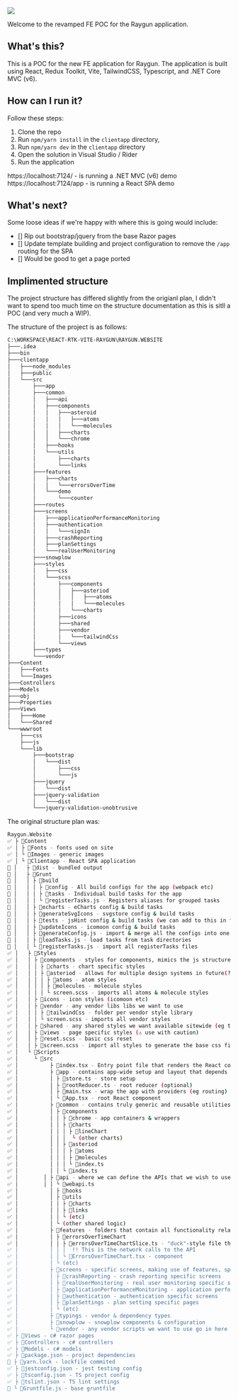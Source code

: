 ![](https://assets-global.website-files.com/5e2701b416b6d176f5007781/6344bbf42c1388b9f34a5c6f_logo-colour-stylised-2.svg)

Welcome to the revamped FE POC for the Raygun application. 

## What's this?

This is a POC for the new FE application for Raygun. The application is built using React, Redux Toolkit, Vite, TailwindCSS, Typescript, and .NET Core MVC (v6).

## How can I run it?

Follow these steps:
1. Clone the repo
2. Run `npm/yarn install` in the `clientapp` directory, 
3. Run `npm/yarn dev` in the `clientapp` directory
4. Open the solution in Visual Studio / Rider
5. Run the application

https://localhost:7124/ - is running a .NET MVC (v6) demo
https://localhost:7124/app - is running a React SPA demo

## What's next?

Some loose ideas if we're happy with where this is going would include:
- [] Rip out bootstrap/jquery from the base Razor pages
- [] Update template building and project configuration to remove the `/app` routing for the SPA
- [] Would be good to get a page ported

## Implimented structure

The project structure has differed slightly from the origianl plan, I didn't want to spend too much time on the structure documentation as this is sitll a POC (and very much a WIP).

The structure of the project is as follows:

```bash
C:\WORKSPACE\REACT-RTK-VITE-RAYGUN\RAYGUN.WEBSITE
├───.idea
├───bin
├───clientapp
│   ├───node_modules
│   ├───public
│   └───src
│       ├───app
│       ├───common
│       │   ├───api
│       │   ├───components
│       │   │   ├───asteroid
│       │   │   │   ├───atoms
│       │   │   │   └───molecules
│       │   │   ├───charts
│       │   │   └───chrome
│       │   ├───hooks
│       │   └───utils
│       │       ├───charts
│       │       └───links
│       ├───features
│       │   ├───charts
│       │   │   └───errorsOverTime
│       │   └───demo
│       │       └───counter
│       ├───routes
│       ├───screens
│       │   ├───applicationPerformanceMonitoring
│       │   ├───authentication
│       │   │   └───signIn
│       │   ├───crashReporting
│       │   ├───planSettings
│       │   └───realUserMonitoring
│       ├───snowplow
│       ├───styles
│       │   ├───css
│       │   └───scss
│       │       ├───components
│       │       │   ├───asteriod
│       │       │   │   ├───atoms
│       │       │   │   └───molecules
│       │       │   └───charts
│       │       ├───icons
│       │       ├───shared
│       │       ├───vendor
│       │       │   └───tailwindCss
│       │       └───views
│       ├───types
│       └───vendor
├───Content
│   ├───Fonts
│   └───Images
├───Controllers
├───Models
├───obj
├───Properties
├───Views
│   ├───Home
│   └───Shared
└───wwwroot
    ├───css
    ├───js
    └───lib
        ├───bootstrap
        │   └───dist
        │       ├───css
        │       └───js
        ├───jquery
        │   └───dist
        ├───jquery-validation
        │   └───dist
        └───jquery-validation-unobtrusive
```

The original structure plan was:

```bash
Raygun.Website
✅ ├ 📂Content
✅ │ ├ 📂Fonts - fonts used on site
✅ │ └ 📂Images - generic images
✅ │ └ 📂Clientapp - React SPA application
🚧 │   ├ 📂dist - bundled output
🚧 │   ├ 📂Grunt
🚧 │   │ ├ 📂build 
🚧 │   │ │ ├ 📂config - All build configs for the app (webpack etc)
🚧 │   │ │ ├ 📂tasks - Individual build tasks for the app
🚧 │   │ │ └ 📄registerTasks.js - Registers aliases for grouped tasks
🚧 │   │ ├ 📂echarts - eCharts config & build tasks
🚧 │   │ ├ 📂generateSvgIcons - svgstore config & build tasks
🚧 │   │ ├ 📂tests - jsHint config & build tasks (we can add to this in future)
🚧 │   │ ├ 📂updateIcons - icomoon config & build tasks
🚧 │   │ ├ 📄generateConfig.js - import & merge all the configs into one
🚧 │   │ ├ 📄loadTasks.js - load tasks from task directories
🚧 │   │ └ 📄registerTasks.js - import all registerTasks files 
✅ │   ├ 📂Styles
✅ │   │ ├ 📂components - styles for components, mimics the js structure, split by folders
✅ │   │ │ ├ 📂charts - chart specific styles
✅ │   │ │ ├ 📂asteriod - allows for multiple design systems in future(?)
✅ │   │ │ │ ├ 📂atoms - atom styles
✅ │   │ │ │ ├ 📂molecules - molecule styles
✅ │   │ │ │ └ screen.scss - imports all atoms & molecule styles
✅ │   │ ├ 📂icons - icon styles (icomoon etc)
✅ │   │ ├ 📂vendor - any vendor libs libs we want to use
✅ │   │ │ ├ 📂tailwindCss - folder per vendor style library
✅ │   │ │ └ screen.scss - imports all vendor styles 
✅ │   │ ├ 📂shared - any shared styles we want available sitewide (eg typography)
✅ │   │ ├ 📂views - page specific styles (⚠ use with caution)
✅ │   │ ├ 📄reset.scss - basic css reset
✅ │   │ ├ 📄screen.scss - import all styles to generate the base css file
✅ │   └ 📂Scripts
✅ │     └ 📂src
✅ │     	 ├ 📄index.tsx - Entry point file that renders the React component tree
✅ │     	 ├ 📂app - contains app-wide setup and layout that depends on all the other folders
✅ │     	 │ ├ 📄store.ts - store setup
✅ │     	 │ ├ 📄rootReducer.ts - root reducer (optional)
✅ │     	 │ ├ 📄main.tsx - wrap the app with providers (eg routing)
✅ │     	 │ └ 📄App.tsx - root React component
✅ │     	 ├ 📂common - contains truly generic and reusable utilities and components
✅ │     	 │ ├ 📂components
✅ │     	 │ │ ├ 📂chrome - app containers & wrappers
✅ │     	 │ │ ├ 📂charts
✅ │     	 │ │ │ ├ 📂lineChart
✅ │     	 │ │ │	└ (other charts)
✅ │     	 │ │ ├ 📂asteriod
✅ │     	 │ │ │ ├ 📂atoms
✅ │     	 │ │ │ ├ 📂molecules
✅ │     	 │ │ │ └ 📄index.ts
✅ │     	 │ │ └ 📄index.ts
✅ │        │ ├ 📂api - where we can define the APIs that we wish to use
✅ │        │ │ └ 📄webapi.ts
✅ │     	 │ ├ 📂hooks
✅ │     	 │ ├ 📂utils
✅ │     	 │ │ ├ 📂charts
✅ │     	 │ │ ├ 📂links
✅ │     	 │ │ └ (etc)
✅ │     	 │ └ (other shared logic)
✅ │     	 ├ 📂features - folders that contain all functionality related to a specific feature
✅ │     	 │ ├ 📂errorsOverTimeChart
✅ │     	 │ │ ├ 📄errorsOverTimeChartSlice.ts - "duck"-style file that contains a call to RTK's
✅ │     	 │ │ │	!! This is the network calls to the API
✅ │     	 │ │ └ 📄ErrorsOverTimeChart.tsx - component
✅ │     	 │ └ (etc)
✅ │     	 ├ 📂screens - specific screens, making use of features, split by folders
✅ │     	 │ ├ 📂crashReporting - crash reporting specific screens
✅ │     	 │ ├ 📂realUserMonitoring - real user monitoring specific screens
✅ │     	 │ ├ 📂applicationPerformanceMonitoring - application performance monitoring specific screens
✅ │     	 │ ├ 📂authentication - authentication specific screens
✅ │     	 │ ├ 📂planSettings - plan setting specific pages
✅ │     	 │ └ (etc)
✅ │     	 ├ 📂typings - vendor & dependency types
✅ │     	 ├ 📂snowplow - snowplow components & configuration
✅ │     	 └ 📂vendor - any vendor scripts we want to use go in here (⚠ use with caution)
✅ ├ 📂Views - c# razor pages
✅ ├ 📂Controllers - c# controllers
✅ ├ 📂Models - c# models
✅ ├ 📄package.json - project dependencies
🚧 ├ 📄yarn.lock - lockfile commited
✅ ├ 📄jestconfig.json - jest testing config
✅ ├ 📄tsconfig.json - TS project config
✅ ├ 📄tslint.json - TS lint settings
🚧 └ 📄Gruntfile.js - base gruntfile
```